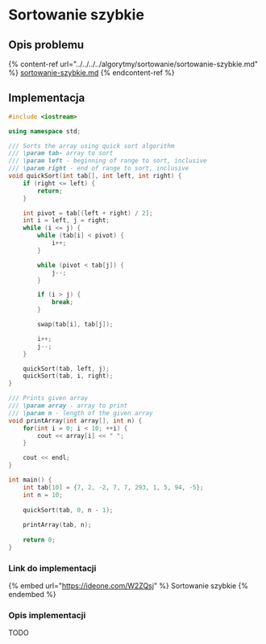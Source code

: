 # Sortowanie szybkie

## Opis problemu

{% content-ref url="../../../../algorytmy/sortowanie/sortowanie-szybkie.md" %}
[sortowanie-szybkie.md](../../../../algorytmy/sortowanie/sortowanie-szybkie.md)
{% endcontent-ref %}

## Implementacja

```cpp
#include <iostream>

using namespace std;

/// Sorts the array using quick sort algorithm
/// \param tab- array to sort
/// \param left - beginning of range to sort, inclusive
/// \param right - end of range to sort, inclusive
void quickSort(int tab[], int left, int right) {
    if (right <= left) {
        return;
    }

    int pivot = tab[(left + right) / 2];
    int i = left, j = right;
    while (i <= j) {
        while (tab[i] < pivot) {
            i++;
        }

        while (pivot < tab[j]) {
            j--;
        }

        if (i > j) {
            break;
        }

        swap(tab[i], tab[j]);

        i++;
        j--;
    }

    quickSort(tab, left, j);
    quickSort(tab, i, right);
}

/// Prints given array
/// \param array - array to print
/// \param n - length of the given array
void printArray(int array[], int n) {
    for(int i = 0; i < 10; ++i) {
        cout << array[i] << " ";
    }

    cout << endl;
}

int main() {
    int tab[10] = {7, 2, -2, 7, 7, 293, 1, 5, 94, -5};
    int n = 10;
    
    quickSort(tab, 0, n - 1);
     
    printArray(tab, n);
    
    return 0;
}
```

### Link do implementacji

{% embed url="https://ideone.com/W2ZQsj" %}
Sortowanie szybkie
{% endembed %}

### Opis implementacji

TODO
